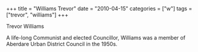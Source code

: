 +++
title = "Williams Trevor"
date = "2010-04-15"
categories = ["w"]
tags = ["trevor", "williams"]
+++

Trevor Williams

A life-long Communist and elected Councillor, Williams was a member of Aberdare Urban District Council in the 1950s.
